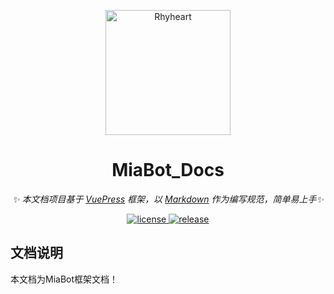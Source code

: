 <p align="center">
  <a href="https://drea.cc/docs">
    <img src="https://api.skyxk.cn/UnturnedIcon/Item/689.png" width="200" height="200" alt="Rhyheart">
  </a>
</p>

<div align="center">

  # MiaBot_Docs

  _✨ 本文档项目基于 [VuePress](https://v2.vuepress.vuejs.org/zh/) 框架，以 [Markdown](https://v2.vuepress.vuejs.org/zh/guide/markdown.html) 作为编写规范，简单易上手✨_

  <a href="https://github.com/Rhyheart/drea-open-docs/blob/main/LICENSE">
    <img src="https://img.shields.io/github/license/Rhyheart/drea-open-docs" alt="license">
  </a>
  <a href="https://github.com/Rhyheart/drea-open-docs/releases">
    <img src="https://img.shields.io/github/v/release/Rhyheart/drea-open-docs?color=blueviolet&include_prereleases"
      alt="release">
  </a>

</div>

## 文档说明

本文档为MiaBot框架文档！
